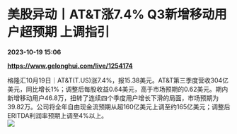 # 美股异动丨AT&T涨7.4% Q3新增移动用户超预期 上调指引

**2023-10-19 15:06**

**https://www.gelonghui.com/live/1254174**

格隆汇10月19日｜AT&T(T.US)涨7.4%，报15.38美元。AT&T第三季度营收304亿美元，同比增长1%；调整后每股收益0.64美元，高于市场预期的0.62美元。期内新增移动用户46.8万，扭转了连续四个季度用户增长下滑的局面，市场预期为39.82万。公司将全年自由现金流预期从超160亿美元上调至约165亿美元；调整后ERITDA利润率预期上调至4%以上。  
![](https://img3.gelonghui.com/74f0c-6ffd1ec6-cb71-48e9-8e42-b53930aa6cdf.jpg)